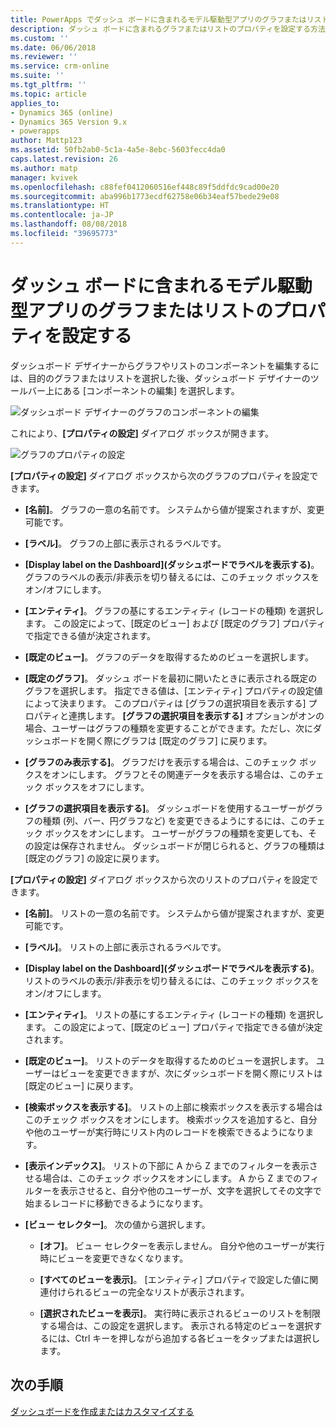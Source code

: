 ```yaml
---
title: PowerApps でダッシュ ボードに含まれるモデル駆動型アプリのグラフまたはリストのプロパティを設定する |MicrosoftDocs
description: ダッシュ ボードに含まれるグラフまたはリストのプロパティを設定する方法について説明します
ms.custom: ''
ms.date: 06/06/2018
ms.reviewer: ''
ms.service: crm-online
ms.suite: ''
ms.tgt_pltfrm: ''
ms.topic: article
applies_to:
- Dynamics 365 (online)
- Dynamics 365 Version 9.x
- powerapps
author: Mattp123
ms.assetid: 50fb2ab0-5c1a-4a5e-8ebc-5603fecc4da0
caps.latest.revision: 26
ms.author: matp
manager: kvivek
ms.openlocfilehash: c88fef0412060516ef448c89f5ddfdc9cad00e20
ms.sourcegitcommit: aba996b1773ecdf62758e06b34eaf57bede29e08
ms.translationtype: HT
ms.contentlocale: ja-JP
ms.lasthandoff: 08/08/2018
ms.locfileid: "39695773"
---
```

# <a name="set-properties-for-a-model-driven-app-chart-or-list-included-in-a-dashboard"></a>ダッシュ ボードに含まれるモデル駆動型アプリのグラフまたはリストのプロパティを設定する

ダッシュボード デザイナーからグラフやリストのコンポーネントを編集するには、目的のグラフまたはリストを選択した後、ダッシュボード デザイナーのツールバー上にある [コンポーネントの​​編集] を選択します。   

  ![ダッシュボード デザイナーのグラフのコンポーネントの編集](media/dashboard-chart-select.png)

これにより、**[プロパティの設定]** ダイアログ ボックスが開きます。

  ![グラフのプロパティの設定](media/set-properties-chart.png)  
 
**[プロパティの設定]** ダイアログ ボックスから次のグラフのプロパティを設定できます。  
  
- **[名前]**。 グラフの一意の名前です。 システムから値が提案されますが、変更可能です。  
  
- **[ラベル]**。 グラフの上部に表示されるラベルです。  
  
- **[Display label on the Dashboard]\(ダッシュボードでラベルを表示する\)**。 グラフのラベルの表示/非表示を切り替えるには、このチェック ボックスをオン/オフにします。  
  
- **[エンティティ]**。 グラフの基にするエンティティ (レコードの種類) を選択します。 この設定によって、[既定のビュー] および [既定のグラフ] プロパティで指定できる値が決定されます。  
  
- **[既定のビュー]**。 グラフのデータを取得するためのビューを選択します。  
  
- **[既定のグラフ]**。 ダッシュ ボードを最初に開いたときに表示される既定のグラフを選択します。 指定できる値は、[エンティティ] プロパティの設定値によって決まります。 このプロパティは [グラフの選択項目を表示する] プロパティと連携します。 **[グラフの選択項目を表示する]** オプションがオンの場合、ユーザーはグラフの種類を変更することができます。ただし、次にダッシュボードを開く際にグラフは [既定のグラフ] に戻ります。  
  
- **[グラフのみ表示する]**。 グラフだけを表示する場合は、このチェック ボックスをオンにします。 グラフとその関連データを表示する場合は、このチェック ボックスをオフにします。  
  
- **[グラフの選択項目を表示する]**。 ダッシュボードを使用するユーザーがグラフの種類 (列、バー、円グラフなど) を変更できるようにするには、このチェック ボックスをオンにします。 ユーザーがグラフの種類を変更しても、その設定は保存されません。 ダッシュボードが閉じられると、グラフの種類は [既定のグラフ] の設定に戻ります。  
  
**[プロパティの設定]** ダイアログ ボックスから次のリストのプロパティを設定できます。  
  
- **[名前]**。 リストの一意の名前です。 システムから値が提案されますが、変更可能です。  
  
- **[ラベル]**。 リストの上部に表示されるラベルです。  
  
- **[Display label on the Dashboard]\(ダッシュボードでラベルを表示する\)**。 リストのラベルの表示/非表示を切り替えるには、このチェック ボックスをオン/オフにします。  
  
- **[エンティティ]**。 リストの基にするエンティティ (レコードの種類) を選択します。 この設定によって、[既定のビュー] プロパティで指定できる値が決定されます。  
  
- **[既定のビュー]**。 リストのデータを取得するためのビューを選択します。 ユーザーはビューを変更できますが、次にダッシュボードを開く際にリストは [既定のビュー] に戻ります。  
  
- **[検索ボックスを表示する]**。 リストの上部に検索ボックスを表示する場合はこのチェック ボックスをオンにします。 検索ボックスを追加すると、自分や他のユーザーが実行時にリスト内のレコードを検索できるようになります。  
  
- **[表示インデックス]**。 リストの下部に A から Z までのフィルターを表示させる場合は、このチェック ボックスをオンにします。 A から Z までのフィルターを表示させると、自分や他のユーザーが、文字を選択してその文字で始まるレコードに移動できるようになります。  
  
- **[ビュー セレクター]**。 次の値から選択します。  
  
    - **[オフ]**。 ビュー セレクターを表示しません。 自分や他のユーザーが実行時にビューを変更できなくなります。  
  
    - **[すべてのビューを表示]**。 [エンティティ] プロパティで設定した値に関連付けられるビューの完全なリストが表示されます。  
  
    - **[選択されたビューを表示]**。 実行時に表示されるビューのリストを制限する場合は、この設定を選択します。 表示される特定のビューを選択するには、Ctrl キーを押しながら追加する各ビューをタップまたは選択します。  
 
## <a name="next-steps"></a>次の手順  
 [ダッシュボードを作成またはカスタマイズする](create-edit-dashboards.md)
